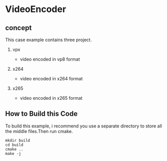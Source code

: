 # VideoEncoder

## concept

This case example contains three project.

1. vpx 
   - video encoded in vp8 format

2. x264 
   - video encoded in x264 format

3. x265 
   - video encoded in x265 format

## How to Build this Code

To build this example, i recommend you use a separate directory to store
all the middle files.Then run cmake.

```
mkdir build
cd build
cmake ..
make -j
```

